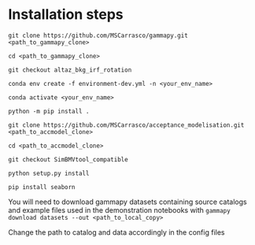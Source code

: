 # Installation steps

`git clone https://github.com/MSCarrasco/gammapy.git <path_to_gammapy_clone>`

`cd <path_to_gammapy_clone>`

`git checkout altaz_bkg_irf_rotation`

`conda env create -f environment-dev.yml -n <your_env_name>`

`conda activate <your_env_name>`

`python -m pip install .`

`git clone https://github.com/MSCarrasco/acceptance_modelisation.git <path_to_accmodel_clone>`

`cd <path_to_accmodel_clone>`

`git checkout SimBMVtool_compatible`

`python setup.py install`

`pip install seaborn`

You will need to download gammapy datasets containing source catalogs and example files used in the demonstration notebooks with `gammapy download datasets --out <path_to_local_copy>`

Change the path to catalog and data accordingly in the config files